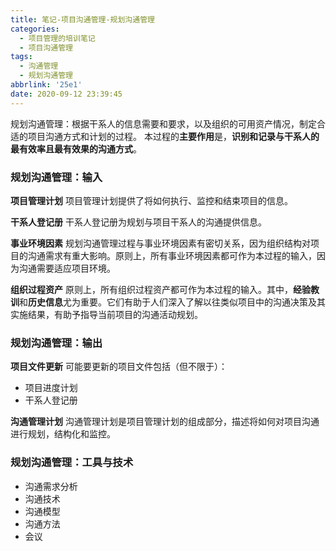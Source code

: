 ```yaml
---
title: 笔记-项目沟通管理-规划沟通管理
categories:
  - 项目管理的培训笔记
  - 项目沟通管理
tags:
  - 沟通管理
  - 规划沟通管理
abbrlink: '25e1'
date: 2020-09-12 23:39:45
---
```


规划沟通管理：根据干系人的信息需要和要求，以及组织的可用资产情况，制定合适的项目沟通方式和计划的过程。
本过程的**主要作用**是，**识别和记录与干系人的最有效率且最有效果的沟通方式**。

<!-- more -->

### 规划沟通管理：输入

**项目管理计划**
项目管理计划提供了将如何执行、监控和结束项目的信息。

**干系人登记册**
干系人登记册为规划与项目干系人的沟通提供信息。

**事业环境因素**
规划沟通管理过程与事业环境因素有密切关系，因为组织结构对项目的沟通需求有重大影响。原则上，所有事业环境因素都可作为本过程的输入，因为沟通需要适应项目环境。

**组织过程资产**
原则上，所有组织过程资产都可作为本过程的输入。其中，**经验教训**和**历史信息**尤为重要。它们有助于人们深入了解以往类似项目中的沟通决策及其实施结果，有助予指导当前项目的沟通活动规划。

### 规划沟通管理：输出

**项目文件更新**
可能要更新的项目文件包括（但不限于）：

- 项目进度计划
- 干系人登记册

**沟通管理计划**
沟通管理计划是项目管理计划的组成部分，描述将如何对项目沟通进行规划，结构化和监控。

### 规划沟通管理：工具与技术

- 沟通需求分析
- 沟通技术
- 沟通模型
- 沟通方法
- 会议
